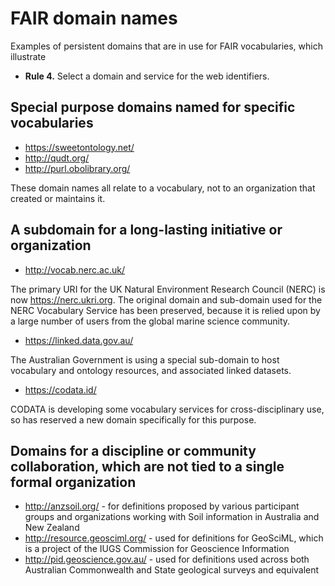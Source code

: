 # FAIR domain names

Examples of persistent domains that are in use for FAIR vocabularies, which illustrate 

- **Rule 4.** Select a domain and service for the web identifiers. 

## Special purpose domains named for specific vocabularies 

- https://sweetontology.net/ 
- http://qudt.org/ 
- http://purl.obolibrary.org/

These domain names all relate to a vocabulary, not to an organization that created or maintains it. 

## A subdomain for a long-lasting initiative or organization 

- http://vocab.nerc.ac.uk/ 

The primary URI for the UK Natural Environment Research Council (NERC) is now https://nerc.ukri.org. The original domain and sub-domain used for the NERC Vocabulary Service has been preserved, because it is relied upon by a large number of users from the global marine science community. 

- https://linked.data.gov.au/

The Australian Government is using a special sub-domain to host vocabulary and ontology resources, and associated linked datasets. 

- https://codata.id/  

CODATA is developing some vocabulary services for cross-disciplinary use, so has reserved a new domain specifically for this purpose. 

## Domains for a discipline or community collaboration, which are not tied to a single formal organization 

- http://anzsoil.org/ - for definitions proposed by various participant groups and organizations working with Soil information in Australia and New Zealand
- http://resource.geosciml.org/ - used for definitions for GeoSciML, which is a project of the IUGS Commission for Geoscience Information
- http://pid.geoscience.gov.au/ - used for definitions used across both Australian Commonwealth and State geological surveys and equivalent
